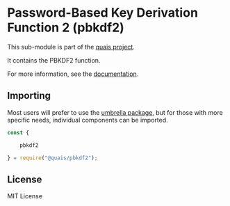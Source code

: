 Password-Based Key Derivation Function 2 (pbkdf2)
=================================================

This sub-module is part of the [quais project](https://github.com/quais-io/quais.js).

It contains the PBKDF2 function.

For more information, see the [documentation](https://docs.quais.io/v5/api/utils/).

Importing
---------

Most users will prefer to use the [umbrella package](https://www.npmjs.com/package/quais),
but for those with more specific needs, individual components can be imported.

```javascript
const {

    pbkdf2

} = require("@quais/pbkdf2");
```


License
-------

MIT License
